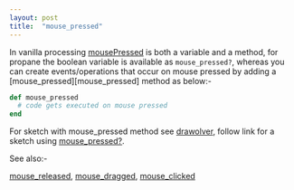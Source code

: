 ```yaml
---
layout: post
title:  "mouse_pressed"
---
```

In vanilla processing [mousePressed][mousePressed] is both a variable and a method, for propane the boolean variable is available as `mouse_pressed?`, whereas you can create events/operations that occur on mouse pressed by adding a [mouse_pressed][mouse_pressed] method as below:-

```ruby
def mouse_pressed  
  # code gets executed on mouse pressed
end
```

For sketch with mouse_pressed method see [drawolver][drawolver], follow link for a sketch using [mouse_pressed?][mouse_pressed?].

See also:-

[mouse_released][mouse_released], [mouse_dragged][mouse_dragged], [mouse_clicked][mouse_clicked]

[mouse_pressed?]:https://github.com/ruby-processing/JRubyArt-examples/blob/master/processing_app/basics/input/mouse_press.rb
[mousePressed]:https://processing.org/reference/mousePressed_.html
[drawolver]:https://github.com/ruby-processing/propane-examples/blob/master/contributed/drawolver.rb
[mouse_released]:https://github.com/ruby-processing/propane-examples/blob/master/contributed/bezier_playground.rb
[mouse_dragged]:https://github.com/ruby-processing/propane-examples/blob/master/contributed/bezier_playground.rb
[mouse_clicked]:https://github.com/ruby-processing/propane-examples/blob/master/contributed/fibonacci_sphere.rb
